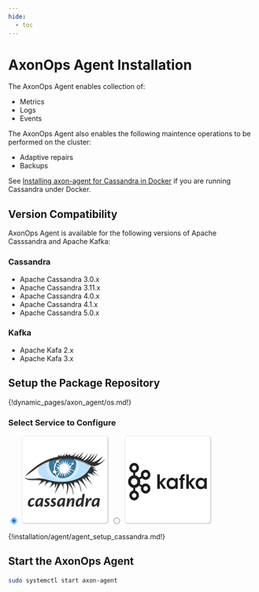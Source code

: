```yaml
---
hide:
  - toc
---
```


# AxonOps Agent Installation

The AxonOps Agent enables collection of:

* Metrics
* Logs
* Events

The AxonOps Agent also enables the following maintence operations to be performed on the cluster:

* Adaptive repairs
* Backups

See [Installing axon-agent for Cassandra in Docker](./docker.md) if you are running Cassandra under Docker.

## Version Compatibility

AxonOps Agent is available for the following versions of Apache Casssandra and Apache Kafka:

### Cassandra

* Apache Cassandra 3.0.x
* Apache Cassandra 3.11.x
* Apache Cassandra 4.0.x
* Apache Cassandra 4.1.x
* Apache Cassandra 5.0.x

### Kafka

* Apache Kafa 2.x
* Apache Kafa 3.x


## Setup the Package Repository

{!dynamic_pages/axon_agent/os.md!}

### Select Service to Configure

<label>
  <input type="radio" id="Cassandra" name="Service" onChange="updateService()" checked=true />
  <img src="/get_started/cassandra.png" class="skip-lightbox" width="180px" height="180px">
</label>
<label>
  <input type="radio" id="Kafka" name="Service" onChange="updateService()" />
  <img src="/get_started/kafka.png" class="skip-lightbox" width="180px" height="180px">
</label>

<div id="CassandraDiv" name="service_div" markdown="1">

{!installation/agent/agent_setup_cassandra.md!}

</div>

<div id="KafkaDiv" name="service_div" style="display:none" markdown="1">

{!installation/agent/agent_setup_kafka.md!}

</div>

## Start the AxonOps Agent

``` bash
sudo systemctl start axon-agent
```
